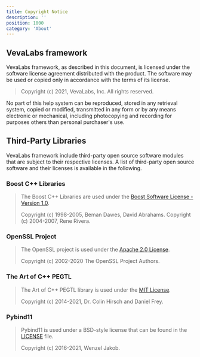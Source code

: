 ```yaml
---
title: Copyright Notice
description: ''
position: 1000
category: 'About'
---
```


## VevaLabs framework

VevaLabs framework, as described in this document, is licensed under the software license agreement distributed with the product. The software may be used or copied only in accordance with the terms of its license.

> Copyright (c) 2021, VevaLabs, Inc. All rights reserved.

No part of this help system can be reproduced, stored in any retrieval system, copied or modified, transmitted in any form or by any means electronic or mechanical, including photocopying and recording for purposes others than personal purchaser's use.

## Third-Party Libraries

VevaLabs framework include third-party open source software modules that are subject to their respective licenses. A list of third-party open source software and their licenses is available in the following.

### Boost C++ Libraries

> The Boost C++ Libraries are used under the [Boost Software License - Version 1.0](https://www.boost.org/users/license.html).
>
> Copyright (c) 1998-2005, Beman Dawes, David Abrahams.
> Copyright (c) 2004-2007, Rene Rivera.

### OpenSSL Project

> The OpenSSL project is used under the [Apache 2.0 License](http://www.apache.org/licenses/LICENSE-2.0).
>
> Copyright (c) 2002-2020 The OpenSSL Project Authors.

### The Art of C++ PEGTL 

> The Art of C++ PEGTL library is used under the [MIT License](https://mit-license.org/).
>
> Copyright (c) 2014-2021, Dr. Colin Hirsch and Daniel Frey.

### Pybind11

> Pybind11 is used under a BSD-style license that can be found in the [LICENSE](https://github.com/pybind/pybind11/blob/master/LICENSE) file.
>
> Copyright (c) 2016-2021, Wenzel Jakob.
